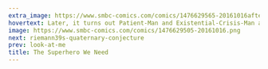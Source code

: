 ```yaml
---
extra_image: https://www.smbc-comics.com/comics/1476629565-20161016after.png
hovertext: Later, it turns out Patient-Man and Existential-Crisis-Man are the same person.
image: https://www.smbc-comics.com/comics/1476629505-20161016.png
next: riemann39s-quaternary-conjecture
prev: look-at-me
title: The Superhero We Need
---
```

